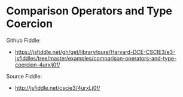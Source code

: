 # Comparison Operators and Type Coercion

Github Fiddle:
- https://jsfiddle.net/gh/get/library/pure/Harvard-DCE-CSCIE3/e3-jsfiddles/tree/master/examples/comparison-operators-and-type-coercion-4urxlj0f/

Source Fiddle:
- http://jsfiddle.net/cscie3/4urxLj0f/


